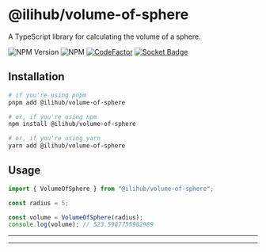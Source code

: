 # @ilihub/volume-of-sphere

A TypeScript library for calculating the volume of a sphere.

![NPM Version](https://img.shields.io/npm/v/%40ilihub%2Fvolume-of-sphere?color=33cd56&logo=npm)
![NPM](https://img.shields.io/npm/l/%40ilihub%2Fvolume-of-sphere)
[![CodeFactor](https://www.codefactor.io/repository/github/ilihub/npm/badge)](https://www.codefactor.io/repository/github/ilihub/npm)
[![Socket Badge](https://socket.dev/api/badge/npm/package/@ilihub/volume-of-sphere)](https://socket.dev/npm/package/@ilihub/volume-of-sphere)

## Installation

```bash
# if you're using pnpm
pnpm add @ilihub/volume-of-sphere

# or, if you're using npm
npm install @ilihub/volume-of-sphere

# or, if you're using yarn
yarn add @ilihub/volume-of-sphere
```

## Usage

```javascript
import { VolumeOfSphere } from "@ilihub/volume-of-sphere";

const radius = 5;

const volume = VolumeOfSphere(radius);
console.log(volume); // 523.5987755982989
```

---

<!-- sponsors_and_backers_section_start -->

<!-- sponsors_and_backers_section_end -->

---

